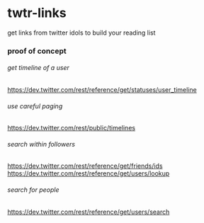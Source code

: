 # twtr-links

get links from twitter idols to build your reading list

### proof of concept

###### get timeline of a user
https://dev.twitter.com/rest/reference/get/statuses/user_timeline

###### use careful paging
https://dev.twitter.com/rest/public/timelines

###### search within followers
https://dev.twitter.com/rest/reference/get/friends/ids <br/>
https://dev.twitter.com/rest/reference/get/users/lookup

###### search for people
https://dev.twitter.com/rest/reference/get/users/search
